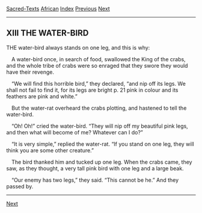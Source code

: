 [Sacred-Texts](../../index) [African](../index) [Index](index) [Previous](yl14) [Next](yl16)

------------------------------------------------------------------------

## XIII THE WATER-BIRD

T<span class="small">HE</span> water-bird always stands on one leg, and
this is why:

 A water-bird once, in search of food, swallowed the King of the crabs,
and the whole tribe of crabs were so enraged that they swore they would
have their revenge.

 “We will find this horrible bird,” they declared, “and nip off its
legs. We shall not fail to find it, for its legs are bright <span
id="page_21">p. 21</span> pink in colour and its feathers are pink and
white.”

 But the water-rat overheard the crabs plotting, and hastened to tell
the water-bird.

 “Oh! Oh!” cried the water-bird. “They will nip off my beautiful pink
legs, and then what will become of me? Whatever can I do?”

 “It is very simple,” replied the water-rat. “If you stand on one leg,
they will think you are some other creature.”

 The bird thanked him and tucked up one leg. When the crabs came, they
saw, as they thought, a very tall pink bird with one leg and a large
beak.

 “Our enemy has two legs,” they said. “This cannot be he.” And they
passed by.

------------------------------------------------------------------------

[Next](yl16)
